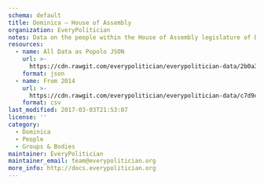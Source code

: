 ```yaml
---
schema: default
title: Dominica — House of Assembly
organization: EveryPolitician
notes: Data on the people within the House of Assembly legislature of Dominica.
resources:
  - name: All Data as Popolo JSON
    url: >-
      https://cdn.rawgit.com/everypolitician/everypolitician-data/2b0a3942c1a3577b255a24b5e45bbf00383e5629/data/Dominica/House_of_Assembly/ep-popolo-v1.0.json
    format: json
  - name: From 2014
    url: >-
      https://cdn.rawgit.com/everypolitician/everypolitician-data/c7d9c925e3bf0558f0eb2e1d0e5cdef1f0428485/data/Dominica/House_of_Assembly/term-2014.csv
    format: csv
last_modified: 2017-03-03T21:53:07
license: ''
category:
  - Dominica
  - People
  - Groups & Bodies
maintainer: EveryPolitician
maintainer_email: team@everypolitician.org
more_info: http://docs.everypolitician.org
---
```

